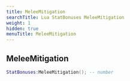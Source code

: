 ```yaml
---
title: MeleeMitigation
searchTitle: Lua StatBonuses MeleeMitigation
weight: 1
hidden: true
menuTitle: MeleeMitigation
---
```

## MeleeMitigation
```lua
StatBonuses:MeleeMitigation(); -- number
```